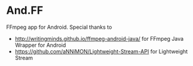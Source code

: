 # And.FF
FFmpeg app for Android.
Special thanks to 
- http://writingminds.github.io/ffmpeg-android-java/ for FFmpeg Java Wrapper for Android
- https://github.com/aNNiMON/Lightweight-Stream-API for Lightweight Stream
